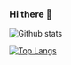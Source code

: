 ### Hi there 👋

<!--
**denny61302/denny61302** is a ✨ _special_ ✨ repository because its `README.md` (this file) appears on your GitHub profile.

Here are some ideas to get you started:

- 🔭 I’m currently working on ...
- 🌱 I’m currently learning ...
- 👯 I’m looking to collaborate on ...
- 🤔 I’m looking for help with ...
- 💬 Ask me about ...
- 📫 How to reach me: ...
- 😄 Pronouns: ...
- ⚡ Fun fact: ...
-->

![Github stats](https://github-readme-stats-git-masterrstaa-rickstaa.vercel.app/api?username=denny61302&theme=highcontrast&show_icons=true&count_private=true)

[![Top Langs](https://github-readme-stats-git-masterrstaa-rickstaa.vercel.app/api/top-langs/?username=denny61302&langs_count=10&layout=compact&hide=JavaScript,CSS%2B%2B,cc,cp,cxx,h,h++,hh,hpp,hxx,inc,inl,ino,ipp,ixx,re,tcc,tpp%22/%3E)](https://github.com/anuraghazra/github-readme-stats)
